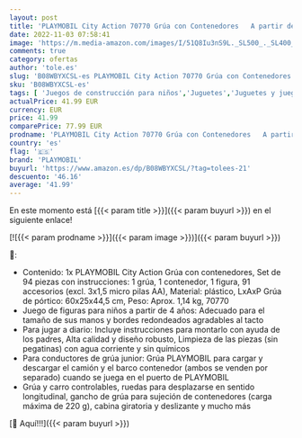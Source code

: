 ```yaml
---
layout: post
title: 'PLAYMOBIL City Action 70770 Grúa con Contenedores   A partir de 4 años'
date: 2022-11-03 07:58:41
image: 'https://m.media-amazon.com/images/I/51Q8Iu3nS9L._SL500_._SL400_.jpg'
comments: true
category: ofertas
author: 'tole.es'
slug: 'B08WBYXCSL-es PLAYMOBIL City Action 70770 Grúa con Contenedores A partir...'
sku: 'B08WBYXCSL-es'
tags: [ 'Juegos de construcción para niños','Juguetes','Juguetes y juegos','Sets de construcción','playmobil','🇪🇸', ]
actualPrice: 41.99 EUR
currency: EUR
price: 41.99
comparePrice: 77.99 EUR
prodname: 'PLAYMOBIL City Action 70770 Grúa con Contenedores   A partir de 4 años'
country: 'es'
flag: '🇪🇸'
brand: 'PLAYMOBIL'
buyurl: 'https://www.amazon.es/dp/B08WBYXCSL/?tag=tolees-21'
descuento: '46.16'
average: '41.99'
---
```


En este momento está [{{< param title >}}]({{< param buyurl >}}) en el siguiente enlace!

[![{{< param prodname >}}]({{< param image >}})]({{< param buyurl >}})

🔎:

- Contenido: 1x PLAYMOBIL City Action Grúa con contenedores, Set de 94 piezas con instrucciones: 1 grúa, 1 contenedor, 1 figura, 91 accesorios (excl. 3x1,5 micro pilas AA), Material: plástico, LxAxP Grúa de pórtico: 60x25x44,5 cm, Peso: Aprox. 1,14 kg, 70770
- Juego de figuras para niños a partir de 4 años: Adecuado para el tamaño de sus manos y bordes redondeados agradables al tacto
- Para jugar a diario: Incluye instrucciones para montarlo con ayuda de los padres, Alta calidad y diseño robusto, Limpieza de las piezas (sin pegatinas) con agua corriente y sin químicos
- Para conductores de grúa junior: Grúa PLAYMOBIL para cargar y descargar el camión y el barco contenedor (ambos se venden por separado) cuando se juega en el puerto de PLAYMOBIL
- Grúa y carro controlables, ruedas para desplazarse en sentido longitudinal, gancho de grúa para sujeción de contenedores (carga máxima de 220 g), cabina giratoria y deslizante y mucho más

[🛒 Aquí!!!]({{< param buyurl >}})
